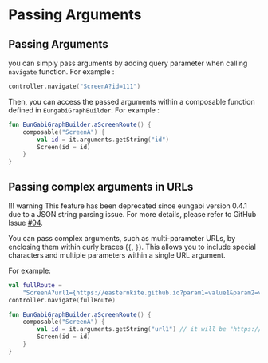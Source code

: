 # Passing Arguments

## Passing Arguments
you can simply pass arguments by adding query parameter when calling `navigate` function. For example :
```kotlin
controller.navigate("ScreenA?id=111")
```

Then, you can access the passed arguments within a composable function defined in `EungabiGraphBuilder`. For example :
```kotlin
fun EunGabiGraphBuilder.aScreenRoute() {
    composable("ScreenA") {
        val id = it.arguments.getString("id")
        Screen(id = id)
    }
}
```

## Passing complex arguments in URLs
!!! warning
    This feature has been deprecated since eungabi version 0.4.1 due to a JSON string parsing issue. For more details, please refer to GitHub Issue [#94](https://github.com/euuungb/eungabi/issues/94).

You can pass complex arguments, such as multi-parameter URLs, by enclosing them within curly braces (`{`, `}`). This allows you to include special characters and multiple parameters within a single URL argument.

For example:
```kotlin
val fullRoute =  
    "ScreenA?url1={https://easternkite.github.io?param1=value1&param2=value2}&url2={https://easternkite.github.io?param1=value1&param2=value2}&id=123"
controller.navigate(fullRoute)

fun EunGabiGraphBuilder.aScreenRoute() {
	composable("ScreenA") {
		val id = it.arguments.getString("url1") // it will be "https://easternkite.github.io?param1=value1&param2=value2"
		Screen(id = id)
	}
}
```